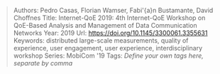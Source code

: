> Authors: Pedro Casas, Florian Wamser, Fabi\'{a}n Bustamante, David Choffnes
> Title: Internet-QoE 2019: 4th Internet-QoE Workshop on QoE-Based Analysis and Management of Data Communication Networks
> Year: 2019
> Url: https://doi.org/10.1145/3300061.3355631
> Keywords: distributed large-scale measurements, quality of experience, user engagement, user experience, interdisciplinary workshop
> Series: MobiCom '19
> Tags: *Define your own tags here, separate by comma*